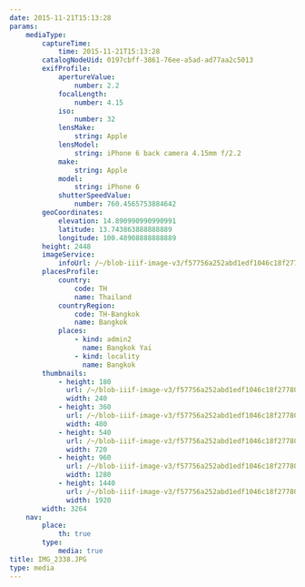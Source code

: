 ```yaml
---
date: 2015-11-21T15:13:28
params:
    mediaType:
        captureTime:
            time: 2015-11-21T15:13:28
        catalogNodeUid: 0197cbff-3861-76ee-a5ad-ad77aa2c5013
        exifProfile:
            apertureValue:
                number: 2.2
            focalLength:
                number: 4.15
            iso:
                number: 32
            lensMake:
                string: Apple
            lensModel:
                string: iPhone 6 back camera 4.15mm f/2.2
            make:
                string: Apple
            model:
                string: iPhone 6
            shutterSpeedValue:
                number: 760.4565753884642
        geoCoordinates:
            elevation: 14.890990990990991
            latitude: 13.743863888888889
            longitude: 100.48908888888889
        height: 2448
        imageService:
            infoUrl: /~/blob-iiif-image-v3/f57756a252abd1edf1046c18f27780c929779def68bd099979c2f3379bc98dab/info.json
        placesProfile:
            country:
                code: TH
                name: Thailand
            countryRegion:
                code: TH-Bangkok
                name: Bangkok
            places:
                - kind: admin2
                  name: Bangkok Yai
                - kind: locality
                  name: Bangkok
        thumbnails:
            - height: 180
              url: /~/blob-iiif-image-v3/f57756a252abd1edf1046c18f27780c929779def68bd099979c2f3379bc98dab/full/240%2C180/0/default.jpg
              width: 240
            - height: 360
              url: /~/blob-iiif-image-v3/f57756a252abd1edf1046c18f27780c929779def68bd099979c2f3379bc98dab/full/480%2C360/0/default.jpg
              width: 480
            - height: 540
              url: /~/blob-iiif-image-v3/f57756a252abd1edf1046c18f27780c929779def68bd099979c2f3379bc98dab/full/720%2C540/0/default.jpg
              width: 720
            - height: 960
              url: /~/blob-iiif-image-v3/f57756a252abd1edf1046c18f27780c929779def68bd099979c2f3379bc98dab/full/1280%2C960/0/default.jpg
              width: 1280
            - height: 1440
              url: /~/blob-iiif-image-v3/f57756a252abd1edf1046c18f27780c929779def68bd099979c2f3379bc98dab/full/1920%2C1440/0/default.jpg
              width: 1920
        width: 3264
    nav:
        place:
            th: true
        type:
            media: true
title: IMG_2338.JPG
type: media
---
```

